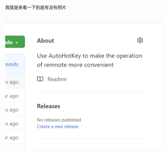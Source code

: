 我就是来看一下到底有没有照片

<img src="https://raw.githubusercontent.com/LvShuaiChao/blog_img/main/20210322121653.png"/>


